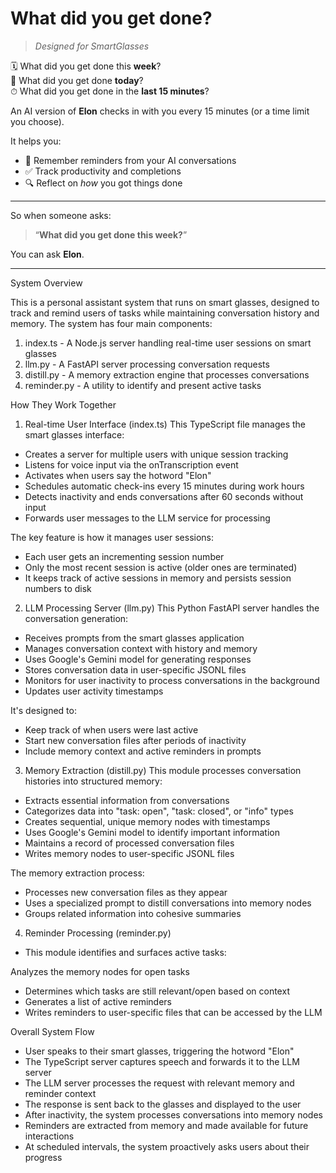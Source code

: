 # What did you get done?

> *Designed for SmartGlasses*

🗓 What did you get done this **week**?  
📅 What did you get done **today**?  
⏱ What did you get done in the **last 15 minutes**?

An AI version of **Elon** checks in with you every 15 minutes (or a time limit you choose).

It helps you:
- 🧠 Remember reminders from your AI conversations  
- ✅ Track productivity and completions  
- 🔍 Reflect on *how* you got things done  

---

So when someone asks:

> “**What did you get done this week?**”

You can ask **Elon**.

---


System Overview

This is a personal assistant system that runs on smart glasses, designed to track and remind users of tasks while maintaining conversation history and memory. The system has four main components:

1. index.ts - A Node.js server handling real-time user sessions on smart glasses
2. llm.py - A FastAPI server processing conversation requests
3. distill.py - A memory extraction engine that processes conversations
4. reminder.py - A utility to identify and present active tasks

How They Work Together
1. Real-time User Interface (index.ts)
This TypeScript file manages the smart glasses interface:

- Creates a server for multiple users with unique session tracking
- Listens for voice input via the onTranscription event
- Activates when users say the hotword "Elon"
- Schedules automatic check-ins every 15 minutes during work hours
- Detects inactivity and ends conversations after 60 seconds without input
- Forwards user messages to the LLM service for processing

The key feature is how it manages user sessions:

- Each user gets an incrementing session number
- Only the most recent session is active (older ones are terminated)
- It keeps track of active sessions in memory and persists session numbers to disk

2. LLM Processing Server (llm.py)
This Python FastAPI server handles the conversation generation:

- Receives prompts from the smart glasses application
- Manages conversation context with history and memory
- Uses Google's Gemini model for generating responses
- Stores conversation data in user-specific JSONL files
- Monitors for user inactivity to process conversations in the background
- Updates user activity timestamps

It's designed to:

- Keep track of when users were last active
- Start new conversation files after periods of inactivity
- Include memory context and active reminders in prompts

3. Memory Extraction (distill.py)
This module processes conversation histories into structured memory:

- Extracts essential information from conversations
- Categorizes data into "task: open", "task: closed", or "info" types
- Creates sequential, unique memory nodes with timestamps
- Uses Google's Gemini model to identify important information
- Maintains a record of processed conversation files
- Writes memory nodes to user-specific JSONL files

The memory extraction process:

- Processes new conversation files as they appear
- Uses a specialized prompt to distill conversations into memory nodes
- Groups related information into cohesive summaries

4. Reminder Processing (reminder.py)
- This module identifies and surfaces active tasks:

Analyzes the memory nodes for open tasks
- Determines which tasks are still relevant/open based on context
- Generates a list of active reminders
- Writes reminders to user-specific files that can be accessed by the LLM

Overall System Flow

- User speaks to their smart glasses, triggering the hotword "Elon"
- The TypeScript server captures speech and forwards it to the LLM server
- The LLM server processes the request with relevant memory and reminder context
- The response is sent back to the glasses and displayed to the user
- After inactivity, the system processes conversations into memory nodes
- Reminders are extracted from memory and made available for future interactions
- At scheduled intervals, the system proactively asks users about their progress
